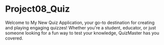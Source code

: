# Project08_Quiz
Welcome to My New Quiz Application, your go-to destination for creating and playing engaging quizzes! Whether you're a student, educator, or just someone looking for a fun way to test your knowledge, QuizMaster has you covered.
